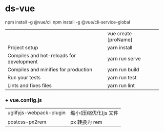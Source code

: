 # ds-vue

npm install -g @vue/cli
npm install -g @vue/cli-service-global

|                                          |                      |
| ---------------------------------------- | -------------------- |
|                                          | vue create [proName] |
| Project setup                            | yarn install         |
| Compiles and hot-reloads for development | yarn run serve       |
| Compiles and minifies for production     | yarn run build       |
| Run your tests                           | yarn run test        |
| Lints and fixes files                    | yarn run lint        |

### + vue.config.js
|                         |                       |
| ----------------------- | --------------------- |
| uglifyjs-webpack-plugin | 缩小(压缩优化)js 文件 |
| postcss-px2rem          | px 转换为 rem         |
